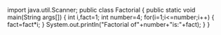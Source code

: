 import java.util.Scanner;
public class Factorial
{
	public static void main(String args[])
	{
		int i,fact=1;
		int number=4;
		for(i=1;i<=number;i++)
		{
			fact=fact*i;
		}
	System.out.println("Factorial of"+number+"is:"+fact);
	}
}
